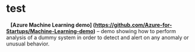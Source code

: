 # test
   <td valign="top"><b>[Azure Machine Learning demo] (https://github.com/Azure-for-Startups/Machine-Learning-demo)</b> – demo showing how to perform analysis of a dummy system in order to detect and alert on any anomaly or unusual behavior.</td>

